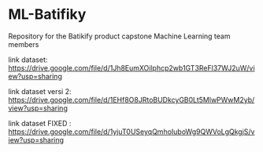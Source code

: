 # ML-Batifiky

Repository for the Batikify product capstone Machine Learning team members

link dataset: https://drive.google.com/file/d/1Jh8EumXOilphcp2wb1GT3ReFl37WJ2uW/view?usp=sharing

link dataset versi 2: https://drive.google.com/file/d/1EHf8O8JRtoBUDkcyGB0Lt5MlwPWwM2yb/view?usp=sharing 

link dataset FIXED : https://drive.google.com/file/d/1yjuT0USeyqQmhoIuboWg9QWVoLgQkgjS/view?usp=sharing
